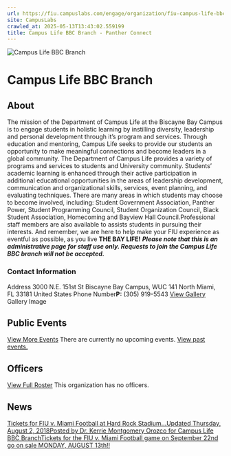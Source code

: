 ```yaml
---
url: https://fiu.campuslabs.com/engage/organization/fiu-campus-life-bbc
site: CampusLabs
crawled_at: 2025-05-13T13:43:02.559199
title: Campus Life BBC Branch - Panther Connect
---
```


![Campus Life BBC Branch](https://se-images.campuslabs.com/clink/images/a2de22d7-fc82-407d-b963-ebfb631b3779d332dd89-2941-4380-bb5d-d6cd6bd44add.jpg?preset=med-sq)
# Campus Life BBC Branch
## About
The mission of the Department of Campus Life at the Biscayne Bay Campus is to engage students in holistic learning by instilling diversity, leadership and personal development through it’s program and services. Through education and mentoring, Campus Life seeks to provide our students an opportunity to make meaningful connections and become leaders in a global community. The Department of Campus Life provides a variety of programs and services to students and University community. 
Students’ academic learning is enhanced through their active participation in additional educational opportunities in the areas of leadership development, communication and organizational skills, services, event planning, and evaluating techniques. There are many areas in which students may choose to become involved, including: Student Government Association, Panther Power, Student Programming Council, Student Organization Council, Black Student Association, Homecoming and Bayview Hall Council.Professional staff members are also available to assists students in pursuing their interests. And remember, we are here to help make your FIU experience as eventful as possible, as you live **THE BAY LIFE!**
**_Please note that this is an administrative page for staff use only. Requests to join the Campus Life BBC branch will not be accepted._**
###  Contact Information 
Address
3000 N.E. 151st St 
Biscayne Bay Campus, WUC 141 
North Miami,  FL 33181 
United States 
Phone Number**P:** (305) 919-5543 
[](https://studentaffairs.fiu.edu/get-involved/campus-life/bbc/)[](https://www.flickr.com/photos/campuslifebbc/ )[](https://www.instagram.com/fiucampuslifebbc/?hl=en)[](https://www.facebook.com/CampusLifeBBC/)[](https://twitter.com/CampusLifeBBC)
[View Gallery](https://fiu.campuslabs.com/engage/organization/fiu-campus-life-bbc/gallery)
Gallery Image
## Public Events
[View More Events](https://fiu.campuslabs.com/engage/organization/fiu-campus-life-bbc/events)
There are currently no upcoming events. [View past events.](https://fiu.campuslabs.com/engage/organization/fiu-campus-life-bbc/events?showpastevents=true)
## Officers
[View Full Roster](https://fiu.campuslabs.com/engage/organization/fiu-campus-life-bbc/roster)
This organization has no officers.
## News
[Tickets for FIU v. Miami Football at Hard Rock Stadium...Updated Thursday, August 2, 2018Posted by Dr. Kerrie Montgomery Orozco for Campus Life BBC BranchTickets for the FIU v. Miami Football game on September 22nd go on sale MONDAY, AUGUST 13th!!](https://fiu.campuslabs.com/engage/news/129583)
